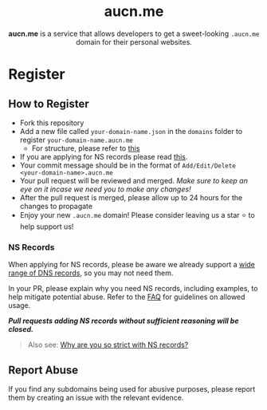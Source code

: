 <h1 align="center">aucn.me</h1>

<p align="center"><strong>aucn.me</strong> is a service that allows developers to get a sweet-looking <code>.aucn.me</code> domain for their personal websites.</p>

# Register

## How to Register

- Fork this repository
- Add a new file called `your-domain-name.json` in the `domains` folder to register `your-domain-name.aucn.me`
  - For structure, please refer to [this](/docs/domain-structure.md)
- If you are applying for NS records please read [this](#ns-records).
- Your commit message should be in the format of `Add/Edit/Delete <your-domain-name>.aucn.me`
- Your pull request will be reviewed and merged. *Make sure to keep an eye on it incase we need you to make any changes!*
- After the pull request is merged, please allow up to 24 hours for the changes to propagate
- Enjoy your new `.aucn.me` domain! Please consider leaving us a star ⭐️ to help support us!

### NS Records
When applying for NS records, please be aware we already support a [wide range of DNS records](/docs/faq.md#which-records-are-supported), so you may not need them. 

In your PR, please explain why you need NS records, including examples, to help mitigate potential abuse. Refer to the [FAQ](/docs/faq.md#who-can-use-ns-records) for guidelines on allowed usage. 

***Pull requests adding NS records without sufficient reasoning will be closed.***

> Also see: [Why are you so strict with NS records?](/docs/faq.md#why-are-you-so-strict-with-ns-records)

## Report Abuse
If you find any subdomains being used for abusive purposes, please report them by creating an issue with the relevant evidence.

<!--
---

We are proud to announce that we are supported by Cloudflare's [Project Alexandria](https://www.cloudflare.com/lp/project-alexandria) sponsorship program. We would not be able to operate without their help! 💖

<a href="https://www.cloudflare.com">
   <img alt="Cloudflare Logo" src="https://raw.githubusercontent.com/is-a-dev/register/main/media/cloudflare.png" height="96">
</a>
-->
